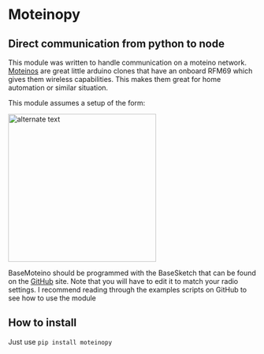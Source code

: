 Moteinopy
=========

Direct communication from python to node
----------------------------------------

This module was written to handle communication on a moteino network. [Moteinos] are great little arduino clones that have an onboard RFM69 which gives them wireless capabilities. This makes them great for home automation or similar situation.

This module assumes a setup of the form:

<img src="http://i.imgur.com/F4kzhbd.png" alt="alternate text" width="300" height="300" />

BaseMoteino should be programmed with the BaseSketch that can be found on the [GitHub] site. Note that you will have to edit it to match your radio settings. I recommend reading through the examples scripts on GitHub to see how to use the module

How to install
--------------

Just use `pip install moteinopy`

  [Moteinos]: http://lowpowerlab.com/moteino
  [GitHub]: https://github.com/Steinarr134/moteinopy
